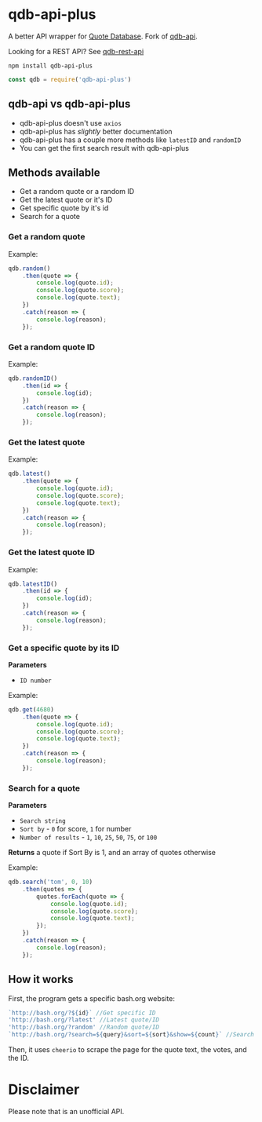 # qdb-api-plus

A better API wrapper for [Quote Database](http://bash.org/). Fork of [qdb-api](https://github.com/MarkNjunge/qdb-api).

Looking for a REST API? See [qdb-rest-api](https://github.com/MarkNjunge/qdb-rest-api)

`npm install qdb-api-plus`

```Javascript
const qdb = require('qdb-api-plus')
```

## qdb-api vs qdb-api-plus

* qdb-api-plus doesn't use `axios`
* qdb-api-plus has *slightly* better documentation
* qdb-api-plus has a couple more methods like `latestID` and `randomID`
* You can get the first search result with qdb-api-plus

## Methods available

* Get a random quote or a random ID
* Get the latest quote or it's ID
* Get specific quote by it's id
* Search for a quote

### Get a random quote
Example:
```Javascript
qdb.random()
	.then(quote => {
		console.log(quote.id);
		console.log(quote.score);
		console.log(quote.text);
	})
	.catch(reason => {
		console.log(reason);
	});
```

### Get a random quote ID
Example:
```Javascript
qdb.randomID()
	.then(id => {
		console.log(id);
	})
	.catch(reason => {
		console.log(reason);
	});
```

### Get the latest quote
Example:
```Javascript
qdb.latest()
	.then(quote => {
		console.log(quote.id);
		console.log(quote.score);
		console.log(quote.text);
	})
	.catch(reason => {
		console.log(reason);
	});
```

### Get the latest quote ID
Example:
```Javascript
qdb.latestID()
	.then(id => {
		console.log(id);
	})
	.catch(reason => {
		console.log(reason);
	});
```

### Get a specific quote by its ID
**Parameters**

* `ID number`

Example:
```Javascript
qdb.get(4680)
	.then(quote => {
		console.log(quote.id);
		console.log(quote.score);
		console.log(quote.text);
	})
	.catch(reason => {
		console.log(reason);
	});
```

### Search for a quote

**Parameters**

* `Search string`
* `Sort by` - `0` for score, `1` for number
* `Number of results` - `1`, `10`, `25`, `50`, `75`, or `100`

**Returns** a quote if Sort By is 1, and an array of quotes otherwise

Example:
```Javascript
qdb.search('tom', 0, 10)
	.then(quotes => {
		quotes.forEach(quote => {
			console.log(quote.id);
			console.log(quote.score);
			console.log(quote.text);
		});
	})
	.catch(reason => {
		console.log(reason);
	});
```

## How it works
First, the program gets a specific bash.org website:

```Javascript
`http://bash.org/?${id}` //Get specific ID
'http://bash.org/?latest' //Latest quote/ID
'http://bash.org/?random' //Random quote/ID
`http://bash.org/?search=${query}&sort=${sort}&show=${count}` //Search
```

Then, it uses `cheerio` to scrape the page for the quote text, the votes, and the ID.

# Disclaimer

Please note that is an unofficial API.
